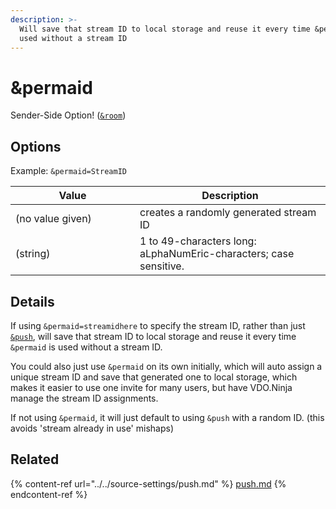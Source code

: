 ```yaml
---
description: >-
  Will save that stream ID to local storage and reuse it every time &permaid is
  used without a stream ID
---
```


# \&permaid

Sender-Side Option! ([`&room`](../../general-settings/room.md))

## Options

Example: `&permaid=StreamID`

<table><thead><tr><th width="183">Value</th><th>Description</th></tr></thead><tbody><tr><td>(no value given)</td><td>creates a randomly generated stream ID</td></tr><tr><td>(string)</td><td>1 to 49-characters long: aLphaNumEric-characters; case sensitive.</td></tr></tbody></table>

## Details

If using `&permaid=streamidhere` to specify the stream ID, rather than just [`&push`](../../source-settings/push.md), will save that stream ID to local storage and reuse it every time `&permaid` is used without a stream ID.

You could also just use `&permaid` on its own initially, which will auto assign a unique stream ID and save that generated one to local storage, which makes it easier to use one invite for many users, but have VDO.Ninja manage the stream ID assignments.

If not using `&permaid`, it will just default to using `&push` with a random ID. (this avoids 'stream already in use' mishaps)

## Related

{% content-ref url="../../source-settings/push.md" %}
[push.md](../../source-settings/push.md)
{% endcontent-ref %}
